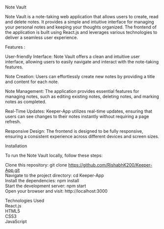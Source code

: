Note Vault <br/>

Note Vault is a note-taking web application that allows users to create, read and delete notes. It provides a simple and intuitive interface for managing your personal notes and keeping your thoughts organized. The frontend of the application is built using React.js and leverages various technologies to deliver a seamless user experience. <br/>

Features : <br/>

User-friendly Interface: Note Vault offers a clean and intuitive user interface, allowing users to easily navigate and interact with the note-taking features. <br/>

Note Creation: Users can effortlessly create new notes by providing a title and content for each note. <br/>

Note Management: The application provides essential features for managing notes, such as editing existing notes, deleting notes, and marking notes as completed. <br/>

Real-Time Updates: Keeper-App utilizes real-time updates, ensuring that users can see changes to their notes instantly without requiring a page refresh. <br/>

Responsive Design: The frontend is designed to be fully responsive, ensuring a consistent experience across different devices and screen sizes. <br/>

Installation <br/>

To run the Note Vault locally, follow these steps: <br/>

Clone this repository: git clone https://github.com/RishabhK200/Keeper-App.git <br/>
Navigate to the project directory: cd Keeper-App <br/>
Install the dependencies: npm install <br/>
Start the development server: npm start <br/>
Open your browser and visit: http://localhost:3000 <br/>

Technologies Used  <br/>
React.js  <br/>
HTML5   <br/>
CSS3   <br/>
JavaScript


